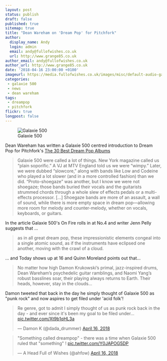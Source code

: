 ```yaml
---
layout: post
status: publish
draft: false
published: true
sitemap: true
title: "Dean Wareham on 'Dream Pop' for Pitchfork"
author:
  display_name: Andy
  login: admin
  email: andy@fullofwishes.co.uk
  url: http://www.grange85.co.uk
author_email: andy@fullofwishes.co.uk
author_url: http://www.grange85.co.uk
date: '2018-04-16 23:00:00 +0100'
imageurl: https://media.fullofwishes.co.uk/images/misc/default-audio-galaxie-500.jpg
categories:
 - galaxie 500
 - news
 - dean wareham
tags:
 - dreampop
 - pitchfork
flickr: true
longpost: false
---
```


<figure class="caption aligncenter"><img src="https://media.fullofwishes.co.uk/images/misc/default-audio-galaxie-500.jpg" alt="Galaxie 500" /><figcaption class="caption-text">Galaxie 500</figcaption></figure>
<p class="lead">Dean Wareham has written a Galaxie 500 centred introduction to Dream Pop for Pitchfork's <a href="https://pitchfork.com/features/lists-and-guides/the-30-best-dream-pop-albums/">The 30 Best Dream Pop Albums</a></p>

<blockquote>Galaxie 500 were called a lot of things. New York magazine called us “plain soporific.” A VJ at MTV England told us we were “wimpy.” Later, we were dubbed “slowcore,” along with bands like Low and Codeine who played a lot slower (and in a more controlled fashion) than we did. “Proto-shoegaze” was another, but I know we were not shoegaze; those bands buried their vocals and the guitarists strummed chords through a whole slew of effects pedals or a multi-effects processor. [&hellip;] Shoegaze bands are more of an assault, a wall of sound, while there is more empty space in dream pop—allowing more room for melody and counter-melody, whether on vocals, keyboards, or guitars.</blockquote>

<p>In the article Galaxie 500's On Fire rolls in at No.4 and writer Jenn Pelly suggests that &hellip;</p>
<blockquote>as in all great dream pop, these impressionistic elements congeal into a single atomic sound, as if the instruments have eclipsed one another, moving with the crawl of a cloud.</blockquote>

<p>&hellip; and Today shows up at 16 and Quinn Moreland points out that&hellip;</p>
<blockquote>No matter how high Damon Krukowski’s primal, jazz-inspired drums, Dean Wareham’s psychedelic guitar ramblings, and Naomi Yang’s robust basslines soar, their playing always returns to Earth. Their heads, however, stay in the clouds&hellip;</blockquote>

<p>Damon tweeted that back in the day he simply thought of Galaxie 500 as "punk rock" and now aspires to get filed under 'acid folk'!</p>

<blockquote class="twitter-tweet" data-partner="tweetdeck"><p lang="en" dir="ltr">Re genre, got to admit I simply thought of us as punk rock back in the day - and ever since it&#39;s been my goal to be filed under... <a href="https://t.co/Xt9b1qHL3a">pic.twitter.com/Xt9b1qHL3a</a></p>&mdash; Damon K (@dada_drummer) <a href="https://twitter.com/dada_drummer/status/985901530112053248?ref_src=twsrc%5Etfw">April 16, 2018</a></blockquote>
<script async src="https://platform.twitter.com/widgets.js" charset="utf-8"></script>

<blockquote class="twitter-tweet" data-partner="tweetdeck"><p lang="en" dir="ltr">&quot;Something called dreampop&quot; - there was a time when Galaxie 500 ruled that &quot;something&quot; ! <a href="https://t.co/Y0JAPOG5DP">pic.twitter.com/Y0JAPOG5DP</a></p>&mdash; A Head Full of Wishes (@ahfow) <a href="https://twitter.com/ahfow/status/985912826740002818?ref_src=twsrc%5Etfw">April 16, 2018</a></blockquote>
<script async src="https://platform.twitter.com/widgets.js" charset="utf-8"></script>
